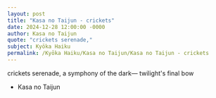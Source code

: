 ```yaml
---
layout: post
title: "Kasa no Taijun - crickets"
date: 2024-12-28 12:00:00 -0000
author: Kasa no Taijun
quote: "crickets serenade,"
subject: Kyōka Haiku
permalink: /Kyōka Haiku/Kasa no Taijun/Kasa no Taijun - crickets
---
```


crickets serenade,
a symphony of the dark—
twilight's final bow

- Kasa no Taijun
